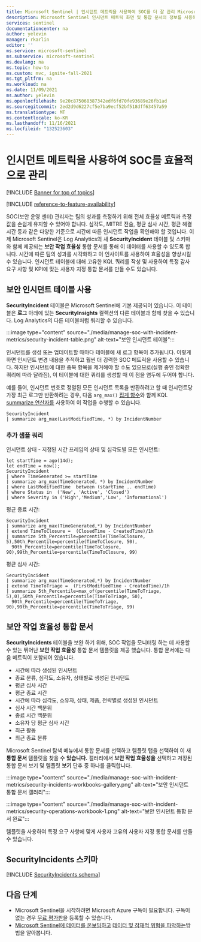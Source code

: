```yaml
---
title: Microsoft Sentinel | 인시던트 메트릭을 사용하여 SOC를 더 잘 관리 Microsoft Docs
description: Microsoft Sentinel 인시던트 메트릭 화면 및 통합 문서의 정보를 사용하여 SOC(보안 운영 센터)를 관리할 수 있습니다.
services: sentinel
documentationcenter: na
author: yelevin
manager: rkarlin
editor: ''
ms.service: microsoft-sentinel
ms.subservice: microsoft-sentinel
ms.devlang: na
ms.topic: how-to
ms.custom: mvc, ignite-fall-2021
ms.tgt_pltfrm: na
ms.workload: na
ms.date: 11/09/2021
ms.author: yelevin
ms.openlocfilehash: 9e20c875068387342edf6fd70fe93689e26fb1ad
ms.sourcegitcommit: 2ed2d9d6227cf5e7ba9ecf52bf518dff63457a59
ms.translationtype: MT
ms.contentlocale: ko-KR
ms.lasthandoff: 11/16/2021
ms.locfileid: "132523603"
---
```

# <a name="manage-your-soc-better-with-incident-metrics"></a>인시던트 메트릭을 사용하여 SOC를 효율적으로 관리

[!INCLUDE [Banner for top of topics](./includes/banner.md)]

[!INCLUDE [reference-to-feature-availability](includes/reference-to-feature-availability.md)]

SOC(보안 운영 센터) 관리자는 팀의 성과를 측정하기 위해 전체 효율성 메트릭과 측정값을 손쉽게 유지할 수 있어야 합니다. 심각도, MITRE 전술, 평균 심사 시간, 평균 해결 시간 등과 같은 다양한 기준으로 시간에 따른 인시던트 작업을 확인해야 할 것입니다. 이제 Microsoft Sentinel은 Log Analytics의 새 **SecurityIncident** 테이블 및 스키마와 함께 제공되는 **보안 작업 효율성** 통합 문서를 통해 이 데이터를 사용할 수 있도록 합니다. 시간에 따른 팀의 성과를 시각화하고 이 인사이트를 사용하여 효율성을 향상시킬 수 있습니다. 인시던트 테이블에 대해 고유한 KQL 쿼리를 작성 및 사용하여 특정 감사 요구 사항 및 KPI에 맞는 사용자 지정 통합 문서를 만들 수도 있습니다.

## <a name="use-the-security-incidents-table"></a>보안 인시던트 테이블 사용

**SecurityIncident** 테이블은 Microsoft Sentinel에 기본 제공되어 있습니다. 이 테이블은 **로그** 아래에 있는 **SecurityInsights** 컬렉션의 다른 테이블과 함께 찾을 수 있습니다. Log Analytics의 다른 테이블처럼 쿼리할 수 있습니다.

:::image type="content" source="./media/manage-soc-with-incident-metrics/security-incident-table.png" alt-text="보안 인시던트 테이블":::

인시던트를 생성 또는 업데이트할 때마다 테이블에 새 로그 항목이 추가됩니다. 이렇게 하면 인시던트 변경 내용을 추적하고 훨씬 더 강력한 SOC 메트릭을 사용할 수 있습니다. 하지만 인시던트에 대한 중복 항목을 제거해야 할 수도 있으므로(실행 중인 정확한 쿼리에 따라 달라짐), 이 테이블에 대한 쿼리를 생성할 때 이 점을 염두에 두어야 합니다. 

예를 들어, 인시던트 번호로 정렬된 모든 인시던트 목록을 반환하려고 할 때 인시던트당 가장 최근 로그만 반환하려는 경우, 다음 `arg_max()` [집계 함수](/azure/data-explorer/kusto/query/arg-max-aggfunction)와 함께 KQL [summarize 연산자를](/azure/data-explorer/kusto/query/summarizeoperator) 사용하여 이 작업을 수행할 수 있습니다.

```Kusto
SecurityIncident
| summarize arg_max(LastModifiedTime, *) by IncidentNumber
```
### <a name="more-sample-queries"></a>추가 샘플 쿼리

인시던트 상태 - 지정된 시간 프레임의 상태 및 심각도별 모든 인시던트:

```Kusto
let startTime = ago(14d);
let endTime = now();
SecurityIncident
| where TimeGenerated >= startTime
| summarize arg_max(TimeGenerated, *) by IncidentNumber
| where LastModifiedTime  between (startTime .. endTime)
| where Status in  ('New', 'Active', 'Closed')
| where Severity in ('High','Medium','Low', 'Informational')
```

평균 종료 시간:
```Kusto
SecurityIncident
| summarize arg_max(TimeGenerated,*) by IncidentNumber 
| extend TimeToClosure =  (ClosedTime - CreatedTime)/1h
| summarize 5th_Percentile=percentile(TimeToClosure, 5),50th_Percentile=percentile(TimeToClosure, 50), 
  90th_Percentile=percentile(TimeToClosure, 90),99th_Percentile=percentile(TimeToClosure, 99)
```

평균 심사 시간:
```Kusto
SecurityIncident
| summarize arg_max(TimeGenerated,*) by IncidentNumber 
| extend TimeToTriage =  (FirstModifiedTime - CreatedTime)/1h
| summarize 5th_Percentile=max_of(percentile(TimeToTriage, 5),0),50th_Percentile=percentile(TimeToTriage, 50), 
  90th_Percentile=percentile(TimeToTriage, 90),99th_Percentile=percentile(TimeToTriage, 99) 
```

## <a name="security-operations-efficiency-workbook"></a>보안 작업 효율성 통합 문서

**SecurityIncidents** 테이블을 보완 하기 위해, SOC 작업을 모니터링 하는 데 사용할 수 있는 뛰어난 **보안 작업 효율성** 통합 문서 템플릿을 제공 했습니다. 통합 문서에는 다음 메트릭이 포함되어 있습니다. 
- 시간에 따라 생성된 인시던트 
- 종료 분류, 심각도, 소유자, 상태별로 생성된 인시던트 
- 평균 심사 시간 
- 평균 종료 시간 
- 시간에 따라 심각도, 소유자, 상태, 제품, 전략별로 생성된 인시던트 
- 심사 시간 백분위 
- 종료 시간 백분위 
- 소유자 당 평균 심사 시간 
- 최근 활동 
- 최근 종료 분류  

Microsoft Sentinel 탐색 메뉴에서 통합 문서를 선택하고 템플릿 탭을 선택하여 이 새 **통합 문서** 템플릿을 찾을 수 **있습니다.** 갤러리에서 **보안 작업 효율성을** 선택하고 저장된 통합 문서 보기 및 템플릿 **보기** 단추 중 하나를 클릭합니다. 

:::image type="content" source="./media/manage-soc-with-incident-metrics/security-incidents-workbooks-gallery.png" alt-text="보안 인시던트 통합 문서 갤러리":::

:::image type="content" source="./media/manage-soc-with-incident-metrics/security-operations-workbook-1.png" alt-text="보안 인시던트 통합 문서 완료":::

템플릿을 사용하여 특정 요구 사항에 맞게 사용자 고유의 사용자 지정 통합 문서를 만들 수 있습니다.

## <a name="securityincidents-schema"></a>SecurityIncidents 스키마

[!INCLUDE [SecurityIncidents schema](../../includes/sentinel-schema-security-incident.md)]

## <a name="next-steps"></a>다음 단계

- Microsoft Sentinel을 시작하려면 Microsoft Azure 구독이 필요합니다. 구독이 없는 경우 [무료 평가판](https://azure.microsoft.com/free/)을 등록할 수 있습니다.
- [Microsoft Sentinel에 데이터를 온보딩하고](quickstart-onboard.md) [데이터 및 잠재적 위협을 파악하는](get-visibility.md)방법을 알아봅니다.
